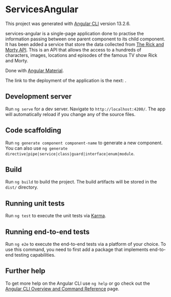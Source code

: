 # ServicesAngular

This project was generated with [Angular CLI](https://github.com/angular/angular-cli) version 13.2.6.

services-angular is a single-page application done to practise the information passing between one parent component to its child component. It has been added a service that store the data collected from [The Rick and Morty API](https://rickandmortyapi.com). This is an API that allows the access to a hundreds of characters, images, locations and episodes of the famous TV show Rick and Morty.


 Done with [Angular Material](https://material.angular.io). 

The link to the deployment of the application is the next: []().

## Development server

Run `ng serve` for a dev server. Navigate to `http://localhost:4200/`. The app will automatically reload if you change any of the source files.

## Code scaffolding

Run `ng generate component component-name` to generate a new component. You can also use `ng generate directive|pipe|service|class|guard|interface|enum|module`.

## Build

Run `ng build` to build the project. The build artifacts will be stored in the `dist/` directory.

## Running unit tests

Run `ng test` to execute the unit tests via [Karma](https://karma-runner.github.io).

## Running end-to-end tests

Run `ng e2e` to execute the end-to-end tests via a platform of your choice. To use this command, you need to first add a package that implements end-to-end testing capabilities.

## Further help

To get more help on the Angular CLI use `ng help` or go check out the [Angular CLI Overview and Command Reference](https://angular.io/cli) page.
